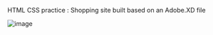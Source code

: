 HTML CSS practice : Shopping site built based on an Adobe.XD file

![image](https://user-images.githubusercontent.com/48730665/178812518-8e8c0d8f-9d96-4561-a3d3-e7835c972fc3.png)
